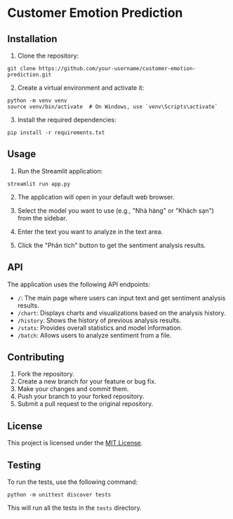 # Customer Emotion Prediction

## Installation

1. Clone the repository:
```
git clone https://github.com/your-username/customer-emotion-prediction.git
```

2. Create a virtual environment and activate it:
```
python -m venv venv
source venv/bin/activate  # On Windows, use `venv\Scripts\activate`
```

3. Install the required dependencies:
```
pip install -r requirements.txt
```

## Usage

1. Run the Streamlit application:
```
streamlit run app.py
```

2. The application will open in your default web browser.

3. Select the model you want to use (e.g., "Nhà hàng" or "Khách sạn") from the sidebar.

4. Enter the text you want to analyze in the text area.

5. Click the "Phân tích" button to get the sentiment analysis results.

## API

The application uses the following API endpoints:

- `/`: The main page where users can input text and get sentiment analysis results.
- `/chart`: Displays charts and visualizations based on the analysis history.
- `/history`: Shows the history of previous analysis results.
- `/stats`: Provides overall statistics and model information.
- `/batch`: Allows users to analyze sentiment from a file.

## Contributing

1. Fork the repository.
2. Create a new branch for your feature or bug fix.
3. Make your changes and commit them.
4. Push your branch to your forked repository.
5. Submit a pull request to the original repository.

## License

This project is licensed under the [MIT License](LICENSE).

## Testing

To run the tests, use the following command:

```
python -m unittest discover tests
```

This will run all the tests in the `tests` directory.

